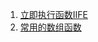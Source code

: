 1. [立即执行函数IIFE](https://github.com/yeyi361936738/notebook/issues/2)
2. [常用的数组函数](https://github.com/yeyi361936738/notebook/issues/3)
